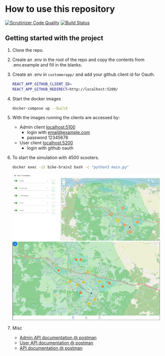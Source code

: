 # How to use this repository

[![Scrutinizer Code Quality](https://scrutinizer-ci.com/g/virtuella-team/vteam/badges/quality-score.png?b=main)](https://scrutinizer-ci.com/g/virtuella-team/vteam/?branch=main)
[![Build Status](https://scrutinizer-ci.com/g/virtuella-team/vteam/badges/build.png?b=main)](https://scrutinizer-ci.com/g/virtuella-team/vteam/build-status/main)

## Getting started with the project

1. Clone the repo.

1. Create an .env in the root of the repo and copy the contents from .env.example
   and fill in the blanks.

1. Create an .env in `customerapp/` and add your github client id for Oauth.

   ```bash
   REACT_APP_GITHUB_CLIENT_ID=
   REACT_APP_GITHUB_REDIRECT=http://localhost:5200/
   ```

1. Start the docker images

   ```bash
   docker-compose up --build
   ```

1. With the images running the clients are accessed by:

   - Admin client [localhost:5100](http://localhost:5100)
     - login with email@example.com
     - password 12345678
   - User client [localhost:5200](http://localhost:5200)
     - login with github oauth

1. To start the simulation with 4500 scooters.

   ```bash
   docker exec -it bike-brain2 bash -c "python3 main.py"

   ```

   ![Admin client](./images/eskilstuna-readme-small.png "Admin client")
   ![User client](./images/eskilstuna-readme-client-small.png "User client")

1. Misc
   - [Admin API documentation @ postman](https://documenter.getpostman.com/view/24673940/2s8YzMXjsm)
   - [User API documentation @ postman](https://documenter.getpostman.com/view/24625188/2s8YszN9tt)
   - [API documentation @ postman](https://www.postman.com/grey-desert-944094/workspace/vteam-8/collection/24625188-0cbaee60-493f-4d98-b655-87160d21dc98?action=share&creator=24625188)
